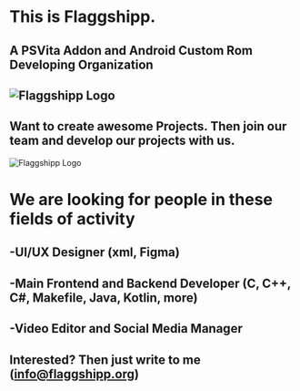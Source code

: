 # This is Flaggshipp.
## A PSVita Addon and Android Custom Rom Developing Organization
##
## ![Flaggshipp Logo](http://flaggshipp.org/Logo4_4_K.jpg)
##
## Want to create awesome Projects. Then join our team and develop our projects with us.
![Flaggshipp Logo](https://substackcdn.com/image/fetch/f_auto,q_auto:good,fl_progressive:steep/https%3A%2F%2Fbucketeer-e05bbc84-baa3-437e-9518-adb32be77984.s3.amazonaws.com%2Fpublic%2Fimages%2Fbb15bd2d-9d8f-4148-bfe3-17969b8f11cb_820x623.jpeg)
##
# We are looking for people in these fields of activity
## -UI/UX Designer (xml, Figma)
## -Main Frontend and Backend Developer (C, C++, C#, Makefile, Java, Kotlin, more)
## -Video Editor and Social Media Manager
## Interested? Then just write to me (info@flaggshipp.org)

<!--

**Here are some ideas to get you started:**

🙋‍♀️ A short introduction - what is your organization all about?
🌈 Contribution guidelines - how can the community get involved?
👩‍💻 Useful resources - where can the community find your docs? Is there anything else the community should know?
🍿 Fun facts - what does your team eat for breakfast?
🧙 Remember, you can do mighty things with the power of [Markdown](https://docs.github.com/github/writing-on-github/getting-started-with-writing-and-formatting-on-github/basic-writing-and-formatting-syntax)
-->
